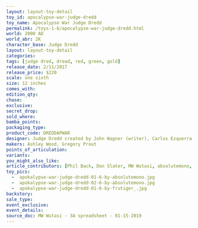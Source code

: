 ```yaml
---
layout: layout-toy-detail 
toy_id: apocalypse-war-judge-dredd
toy_name: Apocalypse War Judge Dredd
permalink: /toys-1-6/apocalypse-war-judge-dredd.html
world: 2000 AD
world_abr: 2K
character_base: Judge Dredd
layout: layout-toy-detail
categories: 
tags: [judge dred, dread, red, green, gold]
release_date: 2/11/2017
release_price: $220 
scale: one sixth
size: 12 inches
comes_with: 
edition_qty: 
chase: 
exclusive: 
secret_drop: 
sold_where: 
bamba_points: 
packaging_type: 
product_code: DREDDAPWAR
designer: Judge Dredd created by John Wagner (writer), Carlos Ezquerra (artist), Pat Mills (editor) - 2000AD
makers: Ashley Wood, Gregory Prout
points_of_articulation: 
variants: 
you_might_also_like: 
article_contributors: [Phil Back, Don Slater, MW Wutasi, absolutemono, frutiger_]
toy_pics: 
  -  apokalypse-war-judge-dredd-01-6-by-absolutemono.jpg
  -  apokalypse-war-judge-dredd-02-6-by-absolutemono.jpg
  -  apokalypse-war-judge-dredd-01-6-by-frutiger_.jpg
backstory: 
sale_type: 
event_exclusive: 
event_details: 
source_doc: MW Wutasi - 3A spreadsheet - 01-15-2019
---
```

